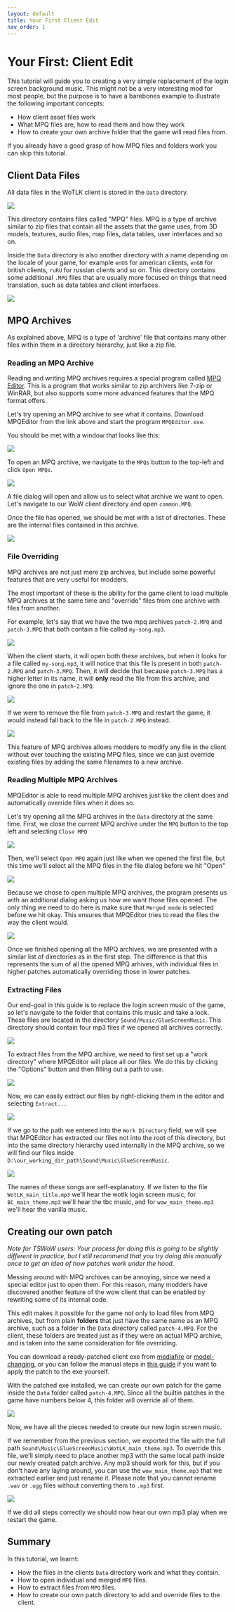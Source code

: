 ```yaml
---
layout: default
title: Your First Client Edit
nav_order: 1
---
```


# Your First: Client Edit

This tutorial will guide you to creating a very simple replacement of the login screen background music. This might not be a very interesting mod for most people, but the purpose is to have a barebones example to illustrate the following important concepts:

- How client asset files work
- What MPQ files are, how to read them and how they work
- How to create your own archive folder that the game will read files from.

If you already have a good grasp of how MPQ files and folders work you can skip this tutorial.

## Client Data Files

All data files in the WoTLK client is stored in the `Data` directory.

<img class="mi ili80" src="https://i.imgur.com/fTCy0sw.png">

This directory contains files called "MPQ" files. MPQ is a type of archive similar to zip files that contain all the assets that the game uses, from 3D models, textures, audio files, map files, data tables, user interfaces and so on.

Inside the `Data` directory is also another directory with a name depending on the locale of your game, for example `enUS` for american clients, `enGB` for british clients, `ruRU` for russian clients and so on. This directory contains some additional `.MPQ` files that are usually more focused on things that need translation, such as data tables and client interfaces.

<img class="mi ili80" src="https://i.imgur.com/tJWReOd.png">

## MPQ Archives

As explained above, MPQ is a type of 'archive' file that contains many other files within them in a directory hierarchy, just like a zip file. 

### Reading an MPQ Archive

Reading and writing MPQ archives requires a special program called [MPQ Editor](http://www.zezula.net/download/mpqeditor_en.zip). This is a program that works similar to zip archivers like 7-zip or WinRAR, but also supports some more advanced features that the MPQ format offers.

Let's try opening an MPQ archive to see what it contains. Download MPQEditor from the link above and start the program `MPQEditor.exe`.

You should be met with a window that looks like this:

<img class="mi ili80" src="https://i.imgur.com/8AbUV2I.png">

To open an MPQ archive, we navigate to the `MPQs` button to the top-left and click `Open MPQs`.

<img class="mi ili80" src="https://i.imgur.com/wewSiwz.png">

A file dialog will open and allow us to select what archive we want to open. Let's navigate to our WoW client directory and open `common.MPQ`.

Once the file has opened, we should be met with a list of directories. These are the internal files contained in this archive.

<img class="mi ili80" src="https://i.imgur.com/LJkSoyj.png">

### File Overriding

MPQ archives are not just mere zip archives, but include some powerful features that are very useful for modders.

The most important of these is the ability for the game client to load multiple MPQ archives at the same time and "override" files from one archive with files from another.

For example, let's say that we have the two mpq archives `patch-2.MPQ` and `patch-3.MPQ` that both contain a file called `my-song.mp3`.

<img class="mi ili80" src="https://i.imgur.com/Q5z0XCC.png">

When the client starts, it will open both these archives, but when it looks for a file called `my-song.mp3`, it will notice that this file is present in both `patch-2.MPQ` and `patch-3.MPQ`. Then, it will decide that because `patch-3.MPQ` has a higher letter in its name, it will **only** read the file from this archive, and ignore the one in `patch-2.MPQ`.

<img class="mi ili80" src="https://i.imgur.com/kvAhDr4.png">

If we were to remove the file from `patch-3.MPQ` and restart the game, it would instead fall back to the file in `patch-2.MPQ` instead.

<img class="mi ili80" src ="https://i.imgur.com/DZ52WhX.png">

This feature of MPQ archives allows modders to modify any file in the client without ever touching the existing MPQ files, since we can just override existing files by adding the same filenames to a new archive.

### Reading Multiple MPQ Archives

MPQEditor is able to read multiple MPQ archives just like the client does and automatically override files when it does so.

Let's try opening all the MPQ archives in the `Data` directory at the same time. First, we close the current MPQ archive under the `MPQ` button to the top left and selecting `Close MPQ`

<img class="mi ili80" src="https://i.imgur.com/UZ2WRSB.png">

Then, we'll select `Open MPQ` again just like when we opened the first file, but this time we'll select all the MPQ files in the file dialog before we hit "Open"

<img class="mi ili80" src="https://i.imgur.com/nnKVPne.png">

Because we chose to open multiple MPQ archives, the program presents us with an additional dialog asking us how we want those files opened. The only thing we need to do here is make sure that `Merged mode` is selected before we hit okay. This ensures that MPQEditor tries to read the files the way the client would.

<img class="mi ili80" src="https://i.imgur.com/7KNirt1.png">

Once we finished opening all the MPQ archives, we are presented with a similar list of directories as in the first step. The difference is that this represents the sum of all the opened MPQ arhives, with individual files in higher patches automatically overriding those in lower patches.

### Extracting Files

Our end-goal in this guide is to replace the login screen music of the game, so let's navigate to the folder that contains this music and take a look. These files are located in the directory `Sound/Music/GlueScreenMusic`. This directory should contain four mp3 files if we opened all archives correctly.

<img class="mi ili80" src="https://i.imgur.com/kzLcp7U.png">

To extract files from the MPQ archive, we need to first set up a "work directory" where MPQEditor will place all our files. We do this by clicking the "Options" button and then filling out a path to use.

<img class="mi ili80" src="https://i.imgur.com/V3DOobz.png">

Now, we can easily extract our files by right-clicking them in the editor and selecting `Extract...`

<img class="mi ili80" src="https://i.imgur.com/Sz1tJiF.png">

If we go to the path we entered into the `Work Directory` field, we will see that MPQEditor has extracted our files not into the root of this directory, but into the same directory hierarchy used internally in the MPQ archive, so we will find our files inside `D:\our_working_dir_path\Sound\Music\GlueScreenMusic`.

<img class="mi ili80" src="https://i.imgur.com/q9gEnmk.png">

The names of these songs are self-explanatory. If we listen to the file `WotLK_main_title.mp3` we'll hear the wotlk login screen music, for `BC_main_theme.mp3` we'll hear the tbc music, and for `wow_main_theme.mp3` we'll hear the vanilla music.

## Creating our own patch

_Note for TSWoW users: Your process for doing this is going to be slightly different in practice, but I still recommend that you try doing this manually once to get an idea of how patches work under the hood._ 

Messing around with MPQ archives can be annoying, since we need a special editor just to open them. For this reason, many modders have discovered another feature of the wow client that can be enabled by rewriting some of its internal code.

This edit makes it possible for the game not only to load files from MPQ archives, but from plain **folders** that just have the same name as an MPQ archive, such as a folder in the `Data` directory called `patch-4.MPQ`. For the client, these folders are treated just as if they were an actual MPQ archive, and is taken into the same consideration for file overriding.

You can download a ready-patched client exe from [mediafire](https://www.mediafire.com/file/kewam47gtdshhln/Wow.exe/file) or [model-changing](https://model-changing.net/applications/core/interface/file/attachment.php?id=3307), or you can follow the manual steps in [this guide](https://model-changing.net/index.php?app=tutorials&module=tutorials&controller=view&id=24) if you want to apply the patch to the exe yourself.

With the patched exe installed, we can create our own patch for the game inside the `Data` folder called `patch-4.MPQ`. Since all the builtin patches in the game have numbers below 4, this folder will override all of them.

<img class="mi ili80" src="https://i.imgur.com/hHvVDOx.png">

Now, we have all the pieces needed to create our new login screen music.

If we remember from the previous section, we exported the file with the full path `Sound\Music\GlueScreenMusic\WotLK_main_theme.mp3`. To override this file, we'll simply need to place another mp3 with the same local path inside our newly created patch archive. Any mp3 should work for this, but if you don't have any laying around, you can use the `wow_main_theme.mp3` that we extracted earlier and just rename it. Please note that you cannot rename `.wav` or `.ogg` files without converting them to `.mp3` first.

<img class="mi ili80" src="https://i.imgur.com/iWSVG1y.png">

If we did all steps correctly we should now hear our own mp3 play when we restart the game.

## Summary

In this tutorial, we learnt:

- How the files in the clients `Data` directory work and what they contain.
- How to open individual and merged `MPQ` files.
- How to extract files from `MPQ` files.
- How to create our own patch directory to add and override files to the client.